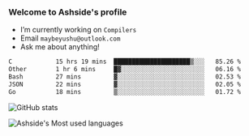### Welcome to Ashside's profile

- I’m currently working on `Compilers`
- Email `maybeyushu@outlook.com`
- Ask me about anything!

<!--START_SECTION:waka-->

```txt
C            15 hrs 19 mins  █████████████████████▒░░░   85.26 %
Other        1 hr 6 mins     █▓░░░░░░░░░░░░░░░░░░░░░░░   06.16 %
Bash         27 mins         ▓░░░░░░░░░░░░░░░░░░░░░░░░   02.53 %
JSON         22 mins         ▓░░░░░░░░░░░░░░░░░░░░░░░░   02.05 %
Go           18 mins         ▒░░░░░░░░░░░░░░░░░░░░░░░░   01.72 %
```

<!--END_SECTION:waka-->

![GitHub stats](https://github-readme-stats.vercel.app/api?username=Ashside)

![Ashside's Most used languages](https://github-readme-stats.vercel.app/api/top-langs/?username=Ashside&layout=compact&hide_border=true&langs_count=10)


